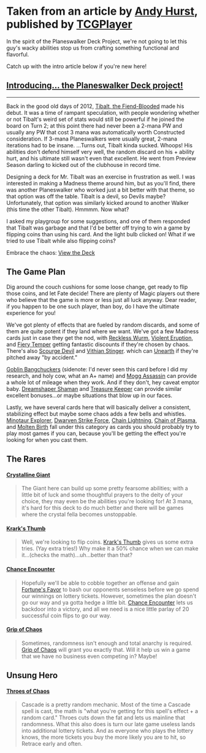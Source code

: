 # Taken from an article by [Andy Hurst], published by [TCGPlayer](https://infinite.tcgplayer.com/article/Tibalt-the-Fiend-Blooded-Planeswalker-Duel-Deck/63df091b-accc-44de-8dd0-2afef090c958)

In the spirit of the Planeswalker Deck Project, we're not going to let this guy's wacky abilities stop us from crafting something functional and flavorful.

Catch up with the intro article below if you're new here!

## [Introducing... the Planeswalker Deck project!](https://infinite.tcgplayer.com/article/Introducing-the-Planeswalker-Deck-Project/ea509c68-300d-4c0c-b7f5-700e89fcaecd/)

---

Back in the good old days of 2012,
[Tibalt, the Fiend-Blooded] made his debut. It was a time of rampant speculation, with people wondering whether or not Tibalt's weird set of stats would still be powerful if he joined the board on Turn 2; at this point there had never been a 2-mana PW and usually any PW that cost 3 mana was automatically worth Constructed consideration. If 3-mana Planeswalkers were usually great, 2-mana iterations had to be insane. ...Turns out, Tibalt kinda sucked. Whoops! His abilities don't defend himself very well, the random discard on his + ability hurt, and his ultimate still wasn't even that excellent. He went from Preview Season darling to kicked out of the clubhouse in record time.

Designing a deck for Mr. Tibalt was an exercise in frustration as well. I was interested in making a Madness theme around him, but as you'll find, there was another Planeswalker who worked just a bit better with that theme, so that option was off the table. Tibalt is a devil, so Devils maybe? Unfortunately, that option was similarly kicked around to another Walker (this time the other Tibalt). Hmmmm. Now what?

I asked my playgroup for some suggestions, and one of them responded that Tibalt was garbage and that I'd be better off trying to win a game by flipping coins than using his card. And the light bulb clicked on! What if we tried to use Tibalt while also flipping coins?

Embrace the chaos:
[View the Deck](https://infinite.tcgplayer.com/magic-the-gathering/deck/Tibalt,%20the%20Fiend-Blooded/438498)

## The Game Plan

Dig around the couch cushions for some loose change, get ready to flip those coins, and let Fate decide! There are plenty of Magic players out there who believe that the game is more or less just all luck anyway. Dear reader, if you happen to be one such player, than boy, do I have the ultimate experience for you!

We've got plenty of effects that are fueled by random discards, and some of them are quite potent if they land where we want. We've got a few Madness cards just in case they get the nod, with
[Reckless Wurm], [Violent Eruption], and [Fiery Temper] getting fantastic discounts if they're chosen by chaos. There's also [Scourge Devil] and [Vithian Stinger]. which can [Unearth] if they're pitched away "by accident."

[Goblin Bangchuckers] (sidenote: I'd never seen this card before I did my research, and holy cow, what an A+ name) and [Mogg Assassin] can provide a whole lot of mileage when they work. And if they don't, hey caveat emptor baby. [Dreamshaper Shaman] and [Treasure Keeper] can provide similar excellent bonuses...or maybe situations that blow up in our faces.

Lastly, we have several cards here that will basically deliver a consistent, stabilizing effect but maybe some chaos adds a few bells and whistles. [Minotaur Explorer], [Dwarven Strike Force], [Chain Lightning], [Chain of Plasma], and [Molten Birth] fall under this category as cards you should probably try to play most games if you can, because you'll be getting the effect you're looking for when you cast them.

## The Rares

#### [Crystalline Giant]

> The Giant here can build up some pretty fearsome abilities; with a little bit of luck and some thoughtful prayers to the deity of your choice, they may even be the abilities you're looking for! At 3 mana, it's hard for this deck to do much better and there will be games where the crystal fella becomes unstoppable.

#### [Krark's Thumb]

> Well, we're looking to flip coins. [Krark's Thumb] gives us some extra tries. (Yay extra tries!) Why make it a 50% chance when we can make it…(checks the math)...uh...better than that?

#### [Chance Encounter]

> Hopefully we'll be able to cobble together an offense and gain [Fortune's Favor] to bash our opponents senseless before we go spend our winnings on lottery tickets. However, sometimes the plan doesn't go our way and ya gotta hedge a little bit. [Chance Encounter] lets us backdoor into a victory, and all we need is a nice little parlay of 20 successful coin flips to go our way.

#### [Grip of Chaos]

> Sometimes, randomness isn't enough and total anarchy is required. [Grip of Chaos] will grant you exactly that. Will it help us win a game that we have no business even competing in? Maybe!

## Unsung Hero

#### [Throes of Chaos]

> Cascade is a pretty random mechanic. Most of the time a Cascade spell is cast, the math is "what you're getting for this spell's effect + a random card." Throes cuts down the fat and lets us mainline that randomness. What this also does is turn our late game useless lands into additional lottery tickets. And as everyone who plays the lottery knows, the more tickets you buy the more likely you are to hit, so Retrace early and often.

[andy hurst]: https://infinite.tcgplayer.com/author/Andy-Hurst/950c73f0-c23a-4575-9415-01ceb5fd29d8
[tibalt, the fiend-blooded]: https://c1.scryfall.com/file/scryfall-cards/large/front/f/a/fa56d53c-836c-483d-988d-a288d0ad91bb.jpg?1592714451
[reckless wurm]: https://c1.scryfall.com/file/scryfall-cards/large/front/8/b/8b3aa26a-ae7b-4239-948d-ce12d7f3ea41.jpg?1547517373

[Violent Eruption]: https://c1.scryfall.com/file/scryfall-cards/large/front/4/1/419e6697-89ab-49f1-a867-8f86f001c80c.jpg?1568004481]
[Fiery Temper]: https://c1.scryfall.com/file/scryfall-cards/large/front/f/c/fc8282aa-5347-44c7-8397-609aed82bc8c.jpg?1568004398
[Scourge Devil]: https://c1.scryfall.com/file/scryfall-cards/large/front/5/6/565033d2-7cb9-4ee2-b952-45745b9a2ecc.jpg?1593813576
[Vithian Stinger]: https://c1.scryfall.com/file/scryfall-cards/large/front/d/b/dbca500a-f349-4873-a2d5-f8dfbd957a3d.jpg?1593813619
[Unearth]: https://c1.scryfall.com/file/scryfall-cards/large/front/b/6/b62abd0c-ec3e-45d7-989d-da269812aeef.jpg?1562201767
[Goblin Bangchuckers]: https://c1.scryfall.com/file/scryfall-cards/large/front/b/5/b56ddad0-23ea-4139-a200-c76c9c46e8c5.jpg?1562656615
[Mogg Assassin]: https://c1.scryfall.com/file/scryfall-cards/large/front/1/1/1124725d-e643-43a1-873e-255636c7f334.jpg?1562087337
[Dreamshaper Shaman]: https://c1.scryfall.com/file/scryfall-cards/large/front/f/6/f6b04ec8-68c9-468c-b137-707db994af68.jpg?1581480098
[Treasure Keeper]: https://c1.scryfall.com/file/scryfall-cards/large/front/d/c/dc2808aa-1f30-42c3-a2d1-c9eb91828e66.jpg?1599710195
[Minotaur Explorer]: https://c1.scryfall.com/file/scryfall-cards/large/front/5/5/55725e38-d60a-41a2-93b0-2eefe6d2cc59.jpg?1562910687
[Dwarven Strike Force]: https://c1.scryfall.com/file/scryfall-cards/large/front/a/2/a2bc3d85-5ba1-4f2e-a676-be989bdb04f7.jpg?1562925354
[Chain Lightning]: https://c1.scryfall.com/file/scryfall-cards/large/front/b/7/b7cef88c-0ad6-47c4-b6c8-f989586aa635.jpg?1601077393
[Chain of Plasma]: https://c1.scryfall.com/file/scryfall-cards/large/front/f/9/f94aa774-9036-4016-8880-4bde2710cb90.jpg?1562954081
[Molten Birth]: https://c1.scryfall.com/file/scryfall-cards/large/front/f/d/fd7ea3f3-900e-4dc5-ad83-1d5c5320d031.jpg?1547517333
[Crystalline Giant]: https://c1.scryfall.com/file/scryfall-cards/large/front/1/1/1146c418-2176-466e-8a06-f2ef6bf2b1a9.jpg?1591228515
[Krark's Thumb]: https://c1.scryfall.com/file/scryfall-cards/large/front/7/8/78a5d49a-747e-4ec8-a20a-ca917c315774.jpg?1610836017
[Chance Encounter]: https://c1.scryfall.com/file/scryfall-cards/large/front/5/7/57817159-de10-4a68-83e1-971fa9cfee2c.jpg?1562911131
[Fortune's Favor]: https://c1.scryfall.com/file/scryfall-cards/large/front/6/a/6a67dd08-0064-4750-adf5-07bacb0296eb.jpg?1576384123
[Grip of Chaos]: https://c1.scryfall.com/file/scryfall-cards/large/front/d/e/defbbd3a-0e7d-4af2-b25f-9003ddad0bf5.jpg?1562535751
[Throes of Chaos]: https://c1.scryfall.com/file/scryfall-cards/large/front/6/c/6c02cc57-f589-4c5d-b306-cceb0ab3ce8b.jpg?1562201988
